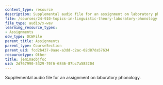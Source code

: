 ```yaml
---
content_type: resource
description: Supplemental audio file for an assignment on laboratory phonology.
file: /courses/24-910-topics-in-linguistic-theory-laboratory-phonology-spring-2007/2d767990532970f6684687bc7a583204_jemimaobjfoc.wav
file_type: audio/x-wav
learning_resource_types:
- Assignments
ocw_type: OCWFile
parent_title: Assignments
parent_type: CourseSection
parent_uid: fcd2b437-0aae-a3dd-c2ac-02d87da57634
resourcetype: Other
title: jemimaobjfoc
uid: 2d767990-5329-70f6-6846-87bc7a583204
---
```

Supplemental audio file for an assignment on laboratory phonology.


